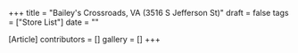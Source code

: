 +++
title = "Bailey's Crossroads, VA (3516 S Jefferson St)"
draft = false
tags = ["Store List"]
date = ""

[Article]
contributors = []
gallery = []
+++
